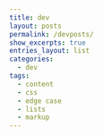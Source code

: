```yaml
---
title: dev
layout: posts
permalink: /devposts/
show_excerpts: true
entries_layout: list
categories:
  - dev
tags:
  - content
  - css
  - edge case
  - lists
  - markup
---
```

